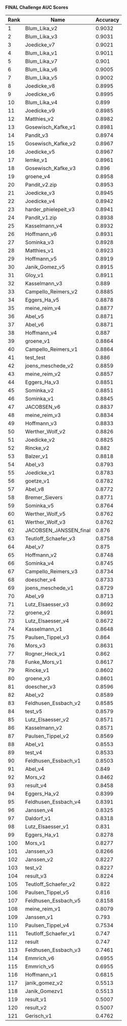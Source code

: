 **FINAL Challenge AUC Scores**


|Rank|Name|Accuracy|
|----|-----|---|
|1|Blum_Lika_v2|0.9032| 
|2|Blum_Lika_v3|0.9031| 
|3|Joedicke_v7|0.9021| 
|4|Blum_Lika_v1|0.9011| 
|5|Blum_Lika_v7|0.901| 
|6|Blum_Lika_v6|0.9005| 
|7|Blum_Lika_v5|0.9002| 
|8|Joedicke_v8|0.8995| 
|9|Joedicke_v6|0.8995| 
|10|Blum_Lika_v4|0.899| 
|11|Joedicke_v9|0.8985| 
|12|Matthies_v2|0.8982| 
|13|Gosewisch_Kafke_v1|0.8981| 
|14|Pandit_v3|0.8974| 
|15|Gosewisch_Kafke_v2|0.8967| 
|16|Joedicke_v5|0.8967| 
|17|lemke_v1|0.8961| 
|18|Gosewisch_Kafke_v3|0.896| 
|19|groene_v4|0.8958| 
|20|Pandit_v2.zip|0.8953| 
|21|Joedicke_v3|0.8945| 
|22|Joedicke_v4|0.8942| 
|23|harder_phielepeit_v3|0.8941| 
|24|Pandit_v1.zip|0.8938| 
|25|Kasselmann_v4|0.8932| 
|26|Hoffmann_v6|0.8931| 
|27|Sominka_v3|0.8928| 
|28|Matthies_v1|0.8923| 
|29|Hoffmann_v5|0.8919| 
|30|Janik_Gomez_v5|0.8915| 
|31|Gloy_v1|0.8911| 
|32|Kasselmann_v3|0.889| 
|33|Campello_Reimers_v2|0.8885| 
|34|Eggers_Ha_v5|0.8878| 
|35|meine_reim_v4|0.8877| 
|36|Abel_v5|0.8871| 
|37|Abel_v6|0.8871| 
|38|Hoffmann_v4|0.887| 
|39|groene_v1|0.8864| 
|40|Campello_Reimers_v1|0.8864| 
|41|test_test|0.886| 
|42|joens_meschede_v2|0.8859| 
|43|meine_reim_v2|0.8857| 
|44|Eggers_Ha_v3|0.8851| 
|45|Sominka_v2|0.8851| 
|46|Sominka_v1|0.8845| 
|47|JACOBSEN_v6|0.8837| 
|48|meine_reim_v3|0.8834| 
|49|Hoffmann_v3|0.8833| 
|50|Werther_Wolf_v2|0.8826| 
|51|Joedicke_v2|0.8825| 
|52|Rincke_v2|0.882| 
|53|Balzer_v1|0.8818| 
|54|Abel_v3|0.8793| 
|55|Joedicke_v1|0.8783| 
|56|goetze_v1|0.8782| 
|57|Abel_v8|0.8772| 
|58|Bremer_Sievers|0.8771| 
|59|Sominka_v5|0.8764| 
|60|Werther_Wolf_v5|0.8762| 
|61|Werther_Wolf_v3|0.8762| 
|62|JACOBSEN_JANSSEN_final|0.876| 
|63|Teutloff_Schaefer_v3|0.8758| 
|64|Abel_v7|0.875| 
|65|Hoffmann_v2|0.8748| 
|66|Sominka_v4|0.8745| 
|67|Campello_Reimers_v3|0.8734| 
|68|doescher_v4|0.8733| 
|69|joens_meschede_v1|0.8729| 
|70|Abel_v9|0.8713| 
|71|Lutz_Elsaesser_v3|0.8692| 
|72|groene_v2|0.8691| 
|73|Lutz_Elsaesser_v4|0.8672| 
|74|Kasselmann_v1|0.8648| 
|75|Paulsen_Tippel_v3|0.864| 
|76|Mors_v3|0.8631| 
|77|Rogner_Heck_v1|0.862| 
|78|Funke_Mors_v1|0.8617| 
|79|Rincke_v1|0.8602| 
|80|groene_v3|0.8601| 
|81|doescher_v3|0.8596| 
|82|Abel_v2|0.8589| 
|83|Feldhusen_Essbach_v2|0.8585| 
|84|test_v5|0.8579| 
|85|Lutz_Elsaesser_v2|0.8571| 
|86|Kasselmann_v2|0.8571| 
|87|Paulsen_Tippel_v2|0.8569| 
|88|Abel_v1|0.8553| 
|89|test_v4|0.8533| 
|90|Feldhusen_Essbach_v1|0.8503| 
|91|Abel_v4|0.849| 
|92|Mors_v2|0.8462| 
|93|result_v4|0.8458| 
|94|Eggers_Ha_v2|0.8399| 
|95|Feldhusen_Essbach_v4|0.8391| 
|96|Janssen_v4|0.8325| 
|97|Daldorf_v1|0.8318| 
|98|Lutz_Elsaesser_v1|0.831| 
|99|Eggers_Ha_v1|0.8278| 
|100|Mors_v1|0.8277| 
|101|Janssen_v3|0.8266| 
|102|Janssen_v2|0.8227| 
|103|test_v2|0.8227| 
|104|result_v3|0.8224| 
|105|Teutloff_Schaefer_v2|0.822| 
|106|Paulsen_Tippel_v5|0.816| 
|107|Feldhusen_Essbach_v5|0.8158| 
|108|meine_reim_v1|0.8079| 
|109|Janssen_v1|0.793| 
|110|Paulsen_Tippel_v4|0.7534| 
|111|Teutloff_Schaefer_v1|0.747| 
|112|result|0.747| 
|113|Feldhusen_Essbach_v3|0.7461| 
|114|Emmrich_v6|0.6955| 
|115|Emmrich_v5|0.6955| 
|116|Hoffmann_v1|0.6815| 
|117|janik_gomez_v2|0.5513| 
|118|Janik_Gomezv1|0.5513| 
|119|result_v1|0.5007| 
|120|result_v2|0.5007| 
|121|Gerisch_v1|0.4762| 
